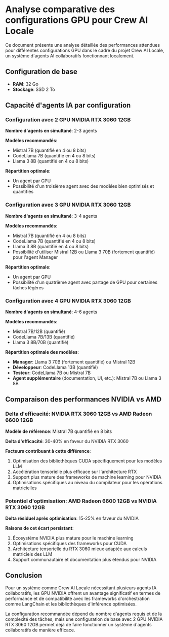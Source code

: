 # Analyse comparative des configurations GPU pour Crew AI Locale

Ce document présente une analyse détaillée des performances attendues pour différentes configurations GPU dans le cadre du projet Crew AI Locale, un système d'agents AI collaboratifs fonctionnant localement.

## Configuration de base
- **RAM**: 32 Go
- **Stockage**: SSD 2 To

## Capacité d'agents IA par configuration

### Configuration avec 2 GPU NVIDIA RTX 3060 12GB

**Nombre d'agents en simultané**: 2-3 agents

**Modèles recommandés**:
- Mistral 7B (quantifié en 4 ou 8 bits)
- CodeLlama 7B (quantifié en 4 ou 8 bits)
- Llama 3 8B (quantifié en 4 ou 8 bits)

**Répartition optimale**:
- Un agent par GPU
- Possibilité d'un troisième agent avec des modèles bien optimisés et quantifiés

### Configuration avec 3 GPU NVIDIA RTX 3060 12GB

**Nombre d'agents en simultané**: 3-4 agents

**Modèles recommandés**:
- Mistral 7B (quantifié en 4 ou 8 bits)
- CodeLlama 7B (quantifié en 4 ou 8 bits)
- Llama 3 8B (quantifié en 4 ou 8 bits)
- Possibilité d'utiliser Mistral 12B ou Llama 3 70B (fortement quantifié) pour l'agent Manager

**Répartition optimale**:
- Un agent par GPU
- Possibilité d'un quatrième agent avec partage de GPU pour certaines tâches légères

### Configuration avec 4 GPU NVIDIA RTX 3060 12GB

**Nombre d'agents en simultané**: 4-6 agents

**Modèles recommandés**:
- Mistral 7B/12B (quantifié)
- CodeLlama 7B/13B (quantifié)
- Llama 3 8B/70B (quantifié)

**Répartition optimale des modèles**:
- **Manager**: Llama 3 70B (fortement quantifié) ou Mistral 12B
- **Développeur**: CodeLlama 13B (quantifié)
- **Testeur**: CodeLlama 7B ou Mistral 7B
- **Agent supplémentaire** (documentation, UI, etc.): Mistral 7B ou Llama 3 8B

## Comparaison des performances NVIDIA vs AMD

### Delta d'efficacité: NVIDIA RTX 3060 12GB vs AMD Radeon 6600 12GB

**Modèle de référence**: Mistral 7B quantifié en 8 bits

**Delta d'efficacité**: 30-40% en faveur du NVIDIA RTX 3060

**Facteurs contribuant à cette différence**:
1. Optimisation des bibliothèques CUDA spécifiquement pour les modèles LLM
2. Accélération tensorielle plus efficace sur l'architecture RTX
3. Support plus mature des frameworks de machine learning pour NVIDIA
4. Optimisations spécifiques au niveau du compilateur pour les opérations matricielles

### Potentiel d'optimisation: AMD Radeon 6600 12GB vs NVIDIA RTX 3060 12GB

**Delta résiduel après optimisation**: 15-25% en faveur du NVIDIA

**Raisons de cet écart persistant**:
1. Écosystème NVIDIA plus mature pour le machine learning
2. Optimisations spécifiques des frameworks pour CUDA
3. Architecture tensorielle du RTX 3060 mieux adaptée aux calculs matriciels des LLM
4. Support communautaire et documentation plus étendus pour NVIDIA

## Conclusion

Pour un système comme Crew AI Locale nécessitant plusieurs agents IA collaboratifs, les GPU NVIDIA offrent un avantage significatif en termes de performance et de compatibilité avec les frameworks d'orchestration comme LangChain et les bibliothèques d'inférence optimisées.

La configuration recommandée dépend du nombre d'agents requis et de la complexité des tâches, mais une configuration de base avec 2 GPU NVIDIA RTX 3060 12GB permet déjà de faire fonctionner un système d'agents collaboratifs de manière efficace.
